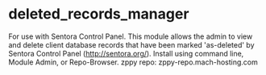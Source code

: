 # deleted_records_manager
For use with Sentora Control Panel. This module allows the admin to view and delete client database records that have been marked 'as-deleted' by Sentora Control Panel (http://sentora.org/).
Install using command line, Module Admin, or Repo-Browser.
zppy repo: zppy-repo.mach-hosting.com
